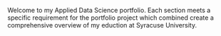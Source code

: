 Welcome to my Applied Data Science portfolio. Each section meets a specific requirement for the portfolio project which combined create a comprehensive overview of my eduction at Syracuse University. 
